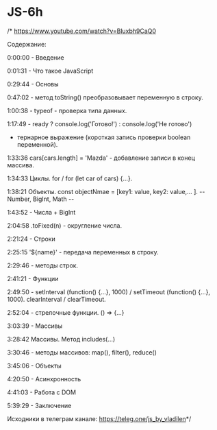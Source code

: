 # JS-6h
/*
https://www.youtube.com/watch?v=Bluxbh9CaQ0

Содержание: 

0:00:00​ - Введение

0:01:31​ - Что такое JavaScript

0:29:44​ - Основы

0:47:02 - метод toString() преобразовывает переменную в строку.

1:00:38 - typeof - проверка типа данных.

1:17:49 - ready ? console.log('Готово!') : console.log('Не готово')
- тернарное выражение (короткая запись проверки boolean переменной).

1:33:36 cars[cars.length] = 'Mazda' - добавление записи в конец массива.

1:34:33 Циклы. for / for (let car of cars) {...}.

1:38:21 Объекты. const objectNmae = [key1: value, key2: value,... ].
-- Number, BigInt, Math --

1:43:52​ - Числа + BigInt

2:04:58 .toFixed(n) - округление числа.

2:21:24​ - Строки

2:25:15 '${name}' - передача переменных в строку.

2:29:46 - методы строк.

2:41:21​ - Функции

2:49:50 - setInterval (function() {...}, 1000) / setTimeout (function() {...}, 1000). clearInterval / clearTimeout.

2:52:04 - стрелочные функции. () => {...}

3:03:39​ - Массивы

3:28:42 Массивы. Метод includes(...)

3:30:46 - методы массивов: map(), filter(), reduce()

3:45:06​ - Объекты

4:20:50​ - Асинхронность

4:41:03​ - Работа с DOM

5:39:29​ - Заключение

Исходники в телеграм канале:
https://teleg.one/js_by_vladilen​ 
*/

